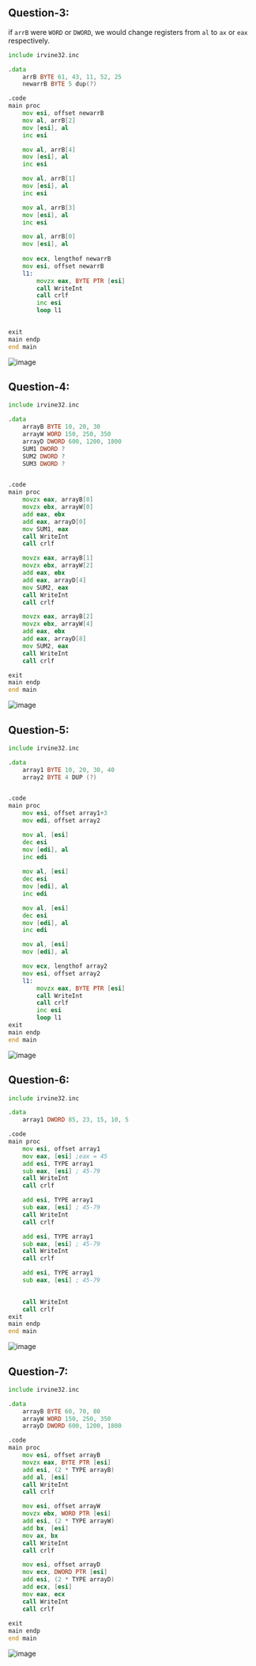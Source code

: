 ## Question-3:

if ```arrB``` were ```WORD``` or ```DWORD```, we would change registers from ```al``` to ```ax``` or ```eax``` respectively.

```.asm
include irvine32.inc

.data
	arrB BYTE 61, 43, 11, 52, 25
	newarrB BYTE 5 dup(?)

.code
main proc
	mov esi, offset newarrB
	mov al, arrB[2]
	mov [esi], al
	inc esi

	mov al, arrB[4]
	mov [esi], al
	inc esi

	mov al, arrB[1]
	mov [esi], al
	inc esi

	mov al, arrB[3]
	mov [esi], al
	inc esi

	mov al, arrB[0]
	mov [esi], al
	
	mov ecx, lengthof newarrB
	mov esi, offset newarrB
	l1:
		movzx eax, BYTE PTR [esi]
		call WriteInt
		call crlf
		inc esi
		loop l1
		

exit
main endp
end main
```
![image](https://github.com/user-attachments/assets/f941b783-7478-455e-ab69-2ced8826d24c)

## Question-4:
```.asm
include irvine32.inc

.data
	arrayB BYTE 10, 20, 30 
	arrayW WORD 150, 250, 350 
	arrayD DWORD 600, 1200, 1800
	SUM1 DWORD ?
	SUM2 DWORD ?
	SUM3 DWORD ?						


.code
main proc
	movzx eax, arrayB[0]
	movzx ebx, arrayW[0]
	add eax, ebx
	add eax, arrayD[0]
	mov SUM1, eax
	call WriteInt
	call crlf

	movzx eax, arrayB[1]
	movzx ebx, arrayW[2]
	add eax, ebx
	add eax, arrayD[4]
	mov SUM2, eax
	call WriteInt
	call crlf

	movzx eax, arrayB[2]
	movzx ebx, arrayW[4]
	add eax, ebx
	add eax, arrayD[8]
	mov SUM2, eax
	call WriteInt
	call crlf

exit
main endp
end main
```
![image](https://github.com/user-attachments/assets/bfa5eb6a-716f-4414-b72f-55a6f0e81f93)

## Question-5:
```.asm
include irvine32.inc

.data
	array1 BYTE 10, 20, 30, 40
	array2 BYTE 4 DUP (?)					


.code
main proc
	mov esi, offset array1+3
	mov edi, offset array2

	mov al, [esi]
	dec esi
	mov [edi], al
	inc edi
	
	mov al, [esi]
	dec esi
	mov [edi], al
	inc edi

	mov al, [esi]
	dec esi
	mov [edi], al
	inc edi

	mov al, [esi]
	mov [edi], al

	mov ecx, lengthof array2
	mov esi, offset array2
	l1:
		movzx eax, BYTE PTR [esi]
		call WriteInt
		call crlf
		inc esi
		loop l1
exit
main endp
end main
```
![image](https://github.com/user-attachments/assets/86f1c942-7d65-44fa-b60c-75f90addd72c)

## Question-6:
```.asm
include irvine32.inc

.data
	array1 DWORD 85, 23, 15, 10, 5

.code
main proc
	mov esi, offset array1
	mov eax, [esi] ;eax = 45
	add esi, TYPE array1
	sub eax, [esi] ; 45-79
	call WriteInt
	call crlf

	add esi, TYPE array1
	sub eax, [esi] ; 45-79
	call WriteInt
	call crlf

	add esi, TYPE array1
	sub eax, [esi] ; 45-79
	call WriteInt
	call crlf

	add esi, TYPE array1
	sub eax, [esi] ; 45-79
	

	call WriteInt
	call crlf
exit
main endp
end main
```
![image](https://github.com/user-attachments/assets/4672c495-8c20-4242-9bfa-ad39733c7a5e)

## Question-7:
```.asm
include irvine32.inc

.data
	arrayB BYTE 60, 70, 80
	arrayW WORD 150, 250, 350
	arrayD DWORD 600, 1200, 1800

.code
main proc
	mov esi, offset arrayB
	movzx eax, BYTE PTR [esi]
	add esi, (2 * TYPE arrayB)
	add al, [esi]
	call WriteInt
	call crlf

	mov esi, offset arrayW
	movzx ebx, WORD PTR [esi]
	add esi, (2 * TYPE arrayW)
	add bx, [esi]
	mov ax, bx
	call WriteInt
	call crlf

	mov esi, offset arrayD
	mov ecx, DWORD PTR [esi]
	add esi, (2 * TYPE arrayD)
	add ecx, [esi]
	mov eax, ecx
	call WriteInt
	call crlf
	
exit
main endp
end main
```
![image](https://github.com/user-attachments/assets/671279cf-75a8-401e-b8a9-d3d36771af75)

